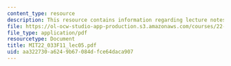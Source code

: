 ```yaml
---
content_type: resource
description: This resource contains information regarding lecture notes.
file: https://ol-ocw-studio-app-production.s3.amazonaws.com/courses/22-033-nuclear-systems-design-project-fall-2011/aa322730a6249b67084dfce64daca907_MIT22_033F11_lec05.pdf
file_type: application/pdf
resourcetype: Document
title: MIT22_033F11_lec05.pdf
uid: aa322730-a624-9b67-084d-fce64daca907
---
```

